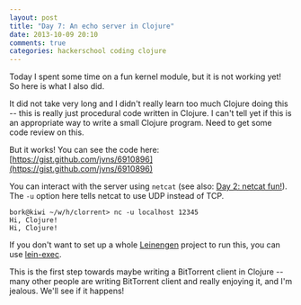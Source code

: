 ```yaml
---
layout: post
title: "Day 7: An echo server in Clojure"
date: 2013-10-09 20:10
comments: true
categories: hackerschool coding clojure
---
```


Today I spent some time on a fun kernel module, but it is not working
yet!  So here is what I also did.

It did not take very long and I didn't really learn too much Clojure
doing this -- this is really just procedural code written in Clojure. I
can't tell yet if this is an appropriate way to write a small Clojure
program. Need to get some code review on this.

But it works! You can see the code here: [https://gist.github.com/jvns/6910896](https://gist.github.com/jvns/6910896)
<!-- more -->

You can interact with the server using `netcat`
(see also: [Day 2: netcat fun!](http://jvns.ca/blog/2013/10/01/day-2-netcat-fun/)).
The `-u` option here tells netcat to use UDP instead of TCP.

```
bork@kiwi ~/w/h/clorrent> nc -u localhost 12345
Hi, Clojure!
Hi, Clojure!
```

If you don't want to set up a whole
[Leinengen](https://github.com/technomancy/leiningen) project to run
this, you can use
[lein-exec](https://github.com/kumarshantanu/lein-exec).

This is the first step towards maybe writing a BitTorrent client in
Clojure -- many other people are writing BitTorrent client and really
enjoying it, and I'm jealous. We'll see if it happens!
